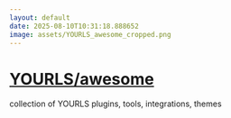 ```yaml
---
layout: default
date: 2025-08-10T10:31:18.888652
image: assets/YOURLS_awesome_cropped.png
---
```


# [YOURLS/awesome](https://github.com/YOURLS/awesome)

collection of YOURLS plugins, tools, integrations, themes
